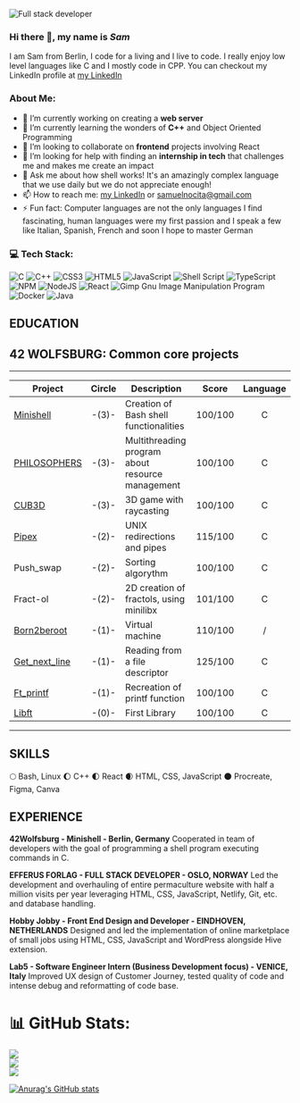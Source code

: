 ![*Full stack developer*](https://github.com/noci0001/noci0001/assets/79120220/73d4cda4-8371-4ad3-9bbb-8d556b8b33d7)
### Hi there 👋, my name is *Sam*
I am Sam from Berlin, I code for a living and I live to code. I really enjoy low level languages like C and I mostly code in CPP. 
You can checkout my LinkedIn profile at [my LinkedIn](https://linkedin.com/in/samuelnocita)
### About Me:
- 🔭 I’m currently working on creating a **web server** 
- 🌱 I’m currently learning the wonders of **C++** and Object Oriented Programming 
- 👯 I’m looking to collaborate on **frontend** projects involving React 
- 🤔 I’m looking for help with finding an **internship in tech** that challenges me and makes me create an impact 
- 💬 Ask me about how shell works! It's an amazingly complex language that we use daily but we do not appreciate enough! 
- 📫 How to reach me: [my LinkedIn](https://linkedin.com/in/samuelnocita) or [samuelnocita@gmail.com](mailto:samuelnocita@gmail.com)
- ⚡ Fun fact: Computer languages are not the only languages I find fascinating, human languages were my first passion and I speak a few like Italian, Spanish, French and soon I hope to master German

### 💻 Tech Stack:
![C](https://img.shields.io/badge/c-%2300599C.svg?style=for-the-badge&logo=c&logoColor=white) ![C++](https://img.shields.io/badge/c++-%2300599C.svg?style=for-the-badge&logo=c%2B%2B&logoColor=white) ![CSS3](https://img.shields.io/badge/css3-%231572B6.svg?style=for-the-badge&logo=css3&logoColor=white) ![HTML5](https://img.shields.io/badge/html5-%23E34F26.svg?style=for-the-badge&logo=html5&logoColor=white) ![JavaScript](https://img.shields.io/badge/javascript-%23323330.svg?style=for-the-badge&logo=javascript&logoColor=%23F7DF1E) ![Shell Script](https://img.shields.io/badge/shell_script-%23121011.svg?style=for-the-badge&logo=gnu-bash&logoColor=white) ![TypeScript](https://img.shields.io/badge/typescript-%23007ACC.svg?style=for-the-badge&logo=typescript&logoColor=white) ![NPM](https://img.shields.io/badge/NPM-%23000000.svg?style=for-the-badge&logo=npm&logoColor=white) ![NodeJS](https://img.shields.io/badge/node.js-6DA55F?style=for-the-badge&logo=node.js&logoColor=white) ![React](https://img.shields.io/badge/react-%2320232a.svg?style=for-the-badge&logo=react&logoColor=%2361DAFB) ![Gimp Gnu Image Manipulation Program](https://img.shields.io/badge/Gimp-657D8B?style=for-the-badge&logo=gimp&logoColor=FFFFFF) ![Docker](https://img.shields.io/badge/docker-%230db7ed.svg?style=for-the-badge&logo=docker&logoColor=white) ![Java](https://img.shields.io/badge/java-%23ED8B00.svg?style=for-the-badge&logo=openjdk&logoColor=white)

## EDUCATION

<h2 align="left">42 WOLFSBURG: Common core projects</h2>

___


| Project| Circle  | Description     | Score    | Language |
|--------|:-------:|-----------------|:--------:|:--------:|
|[Minishell](https://github.com/noci0001/42_Minishell)|-(3)-|Creation of Bash shell functionalities|100/100|C|
|[PHILOSOPHERS](https://github.com/noci0001/42_philosophers)|-(3)-|Multithreading program about resource management|100/100|C|
|[CUB3D](https://github.com/noci0001)|-(3)-|3D game with raycasting|100/100|C|
|[Pipex](https://github.com/noci0001/42_Pipex)|-(2)-|UNIX redirections and pipes| 115/100| C|
|Push_swap|-(2)-|Sorting algorythm|100/100|C|
|Fract-ol|-(2)-|2D creation of fractols, using minilibx|101/100|C|
|[Born2beroot](https://github.com/noci0001)|-(1)-|Virtual machine|110/100|/|
|[Get_next_line](https://github.com/noci0001)|-(1)-|Reading from a file descriptor|125/100|C|
|[Ft_printf](https://github.com/noci0001)|-(1)-|Recreation of printf function|100/100|C|
|[Libft](https://github.com/noci0001/42_Libft)|-(0)-|First Library|100/100|C|

___

## SKILLS

🌕 Bash, Linux
🌔 C++
🌓 React
🌒 HTML, CSS, JavaScript
🌑 Procreate, Figma, Canva

## EXPERIENCE

**42Wolfsburg - Minishell - Berlin, Germany**
Cooperated in team of developers with the goal of programming a shell program executing commands in C.

**EFFERUS FORLAG - FULL STACK DEVELOPER - OSLO, NORWAY**
Led the development and overhauling of entire permaculture website with half a million visits per year leveraging HTML, CSS, JavaScript, Netlify, Git, etc. and database handling.

**Hobby Jobby - Front End Design and Developer - EINDHOVEN, NETHERLANDS**
Designed and led the implementation of online marketplace of small jobs using HTML, CSS, JavaScript and WordPress alongside Hive extension.

**Lab5 - Software Engineer Intern (Business Development focus) - VENICE, Italy**
Improved UX design of Customer Journey, tested quality of code and intense debug and reformatting of code base.

# 📊 GitHub Stats:
![](https://github-readme-stats.vercel.app/api?username=noci0001&theme=dark&hide_border=false&include_all_commits=false&count_private=false)<br/>
![](https://github-readme-streak-stats.herokuapp.com/?user=noci0001&theme=dark&hide_border=false)<br/>
![](https://github-readme-stats.vercel.app/api/top-langs/?username=noci0001&theme=dark&hide_border=false&include_all_commits=false&count_private=false&layout=compact)

[![Anurag's GitHub stats](https://github-readme-stats.vercel.app/api?username=noci0001)](https://github.com/anuraghazra/github-readme-stats)
